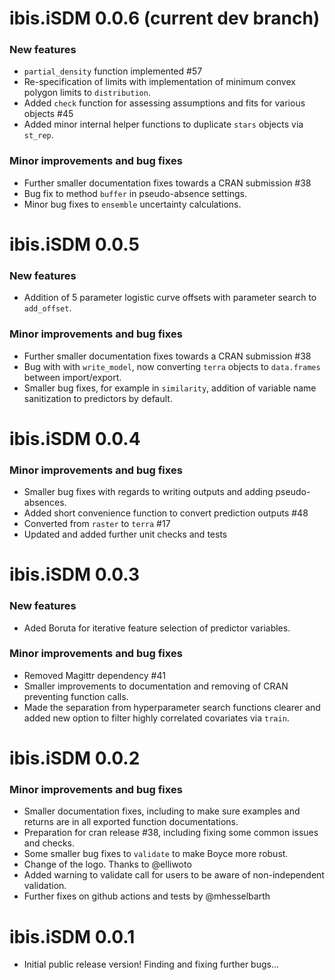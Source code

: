 # ibis.iSDM 0.0.6 (current dev branch)

### New features
* `partial_density` function implemented  #57
* Re-specification of limits with implementation of minimum convex polygon limits to `distribution`.
* Added `check` function for assessing assumptions and fits for various objects #45
* Added minor internal helper functions to duplicate `stars` objects via `st_rep`.

### Minor improvements and bug fixes
* Further smaller documentation fixes towards a CRAN submission #38
* Bug fix to method `buffer` in pseudo-absence settings.
* Minor bug fixes to `ensemble` uncertainty calculations.

# ibis.iSDM 0.0.5

### New features
* Addition of 5 parameter logistic curve offsets with parameter search to `add_offset`.

### Minor improvements and bug fixes
* Further smaller documentation fixes towards a CRAN submission #38
* Bug with with `write_model`, now converting `terra` objects to `data.frames` between import/export.
* Smaller bug fixes, for example in `similarity`, addition of variable name sanitization to predictors by default.

# ibis.iSDM 0.0.4

### Minor improvements and bug fixes
* Smaller bug fixes with regards to writing outputs and adding pseudo-absences.
* Added short convenience function to convert prediction outputs #48
* Converted from `raster` to `terra` #17
* Updated and added further unit checks and tests

# ibis.iSDM 0.0.3

### New features
* Aded Boruta for iterative feature selection of predictor variables.

### Minor improvements and bug fixes
* Removed Magittr dependency #41
* Smaller improvements to documentation and removing of CRAN preventing function calls.
* Made the separation from hyperparameter search functions clearer and added new option to filter highly correlated covariates via `train`.

# ibis.iSDM 0.0.2

### Minor improvements and bug fixes
* Smaller documentation fixes, including to make sure examples and returns are in all exported function documentations.
* Preparation for cran release #38, including fixing some common issues and checks.
* Some smaller bug fixes to `validate` to make Boyce more robust.
* Change of the logo. Thanks to @elliwoto 
* Added warning to validate call for users to be aware of non-independent validation.
* Further fixes on github actions and tests by @mhesselbarth

# ibis.iSDM 0.0.1

* Initial public release version! Finding and fixing further bugs... 
